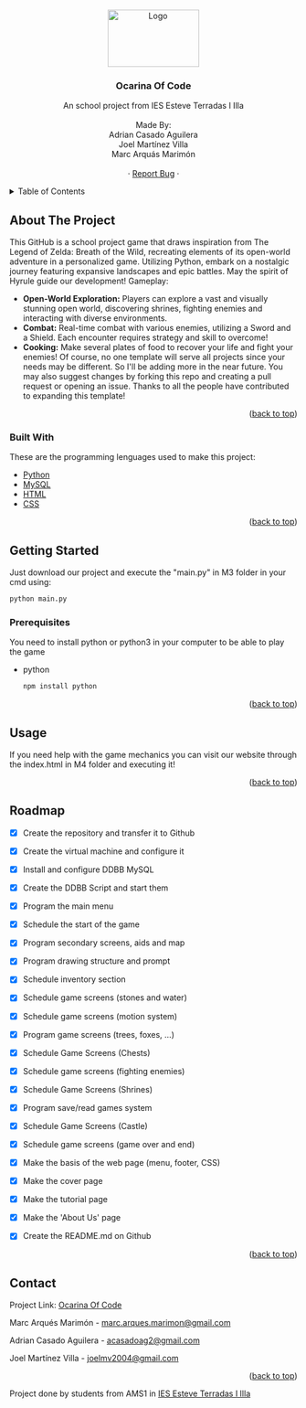 <a name="readme-top"></a>



<!-- PROJECT LOGO -->
<br />
<div align="center">
  <a href="https://github.com/AdrianCasadoAguilera/OcarinaOfCode">
    <img src="https://static.wikia.nocookie.net/zelda_gamepedia_en/images/0/0b/TLoZ_Series_Royal_Crest_Artwork.png/revision/latest/scale-to-width-down/1000?cb=20160229220555&format=original" alt="Logo" width="160" height="100">
  </a>

  <h3 align="center">Ocarina Of Code</h3>

  <p align="center">
    An school project from IES Esteve Terradas I Illa 
    <br /> <br />
    Made By:
    <br />
    Adrian Casado Aguilera
    <br />
    Joel Martínez Villa
    <br />
    Marc Arquás Marimón
    <br /> <br />
    ·
    <a href="https://github.com/AdrianCasadoAguilera/OcarinaOfCode/issues">Report Bug</a>
    ·
  </p>
</div>



<!-- TABLE OF CONTENTS -->
<details>
  <summary>Table of Contents</summary>
  <ol>
    <li>
      <a href="#about-the-project">About The Project</a>
      <ul>
        <li><a href="#built-with">Built With</a></li>
      </ul>
    </li>
    <li>
      <a href="#getting-started">Getting Started</a>
      <ul>
        <li><a href="#prerequisites">Prerequisites</a></li>
      </ul>
    </li>
    <li><a href="#usage">Usage</a></li>
    <li><a href="#roadmap">Roadmap</a></li>
    <li><a href="#contact">Contact</a></li>
  </ol>
</details>


## About The Project

This GitHub is a school project game that draws inspiration from The Legend of Zelda: Breath of the Wild, recreating elements of its open-world adventure in a personalized game. Utilizing Python, embark on a nostalgic journey featuring expansive landscapes and epic battles. May the spirit of Hyrule guide our development!
Gameplay:
* **Open-World Exploration:** Players can explore a vast and visually stunning open world, discovering shrines, fighting enemies and interacting with diverse environments.
* **Combat:**  Real-time combat with various enemies, utilizing a Sword and a Shield. Each encounter requires strategy and skill to overcome!
* **Cooking:** Make several plates of food to recover your life and fight your enemies!
Of course, no one template will serve all projects since your needs may be different. So I'll be adding more in the near future. You may also suggest changes by forking this repo and creating a pull request or opening an issue. Thanks to all the people have contributed to expanding this template!

<p align="right">(<a href="#readme-top">back to top</a>)</p>



### Built With

These are the programming lenguages used to make this project:

* [Python](https://www.python.org)
* [MySQL](https://www.mysql.com)
* [HTML](https://html.com)
* [CSS](https://html.com)

<p align="right">(<a href="#readme-top">back to top</a>)</p>


## Getting Started

Just download our project and execute the "main.py" in M3 folder in your cmd using:
```sh
python main.py
```

### Prerequisites

You need to install python or python3 in your computer to be able to play the game
* python
  ```sh
  npm install python
  ```

<p align="right">(<a href="#readme-top">back to top</a>)</p>


## Usage

If you need help with the game mechanics you can visit our website through the index.html in M4 folder and executing it!

<p align="right">(<a href="#readme-top">back to top</a>)</p>


## Roadmap

- [x] Create the repository and transfer it to Github
- [x] Create the virtual machine and configure it
- [x] Install and configure DDBB MySQL
- [x] Create the DDBB Script and start them
- [x] Program the main menu
- [x] Schedule the start of the game
- [x] Program secondary screens, aids and map
- [x] Program drawing structure and prompt
- [x] Schedule inventory section
- [x] Schedule game screens (stones and water)
- [x] Schedule game screens (motion system)
- [x] Program game screens (trees, foxes, …)
- [x] Schedule Game Screens (Chests)
- [x] Schedule game screens (fighting enemies)
- [x] Schedule Game Screens (Shrines)
- [x] Program save/read games system
- [x] Schedule Game Screens (Castle)
- [x] Schedule game screens (game over and end)
- [x] Make the basis of the web page (menu, footer, CSS)
- [x] Make the cover page
- [x] Make the tutorial page
- [x] Make the 'About Us' page
- [x] Create the README.md on Github
      

<p align="right">(<a href="#readme-top">back to top</a>)</p>


## Contact

Project Link: [Ocarina Of Code](https://github.com/AdrianCasadoAguilera/OcarinaOfCode)

Marc Arqués Marimón - marc.arques.marimon@gmail.com

Adrian Casado Aguilera - acasadoag2@gmail.com

Joel Martínez Villa - joelmv2004@gmail.com

<p align="right">(<a href="#readme-top">back to top</a>)</p>


Project done by students from AMS1 in [IES Esteve Terradas I Illa](https://www.iesesteveterradas.cat)
